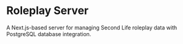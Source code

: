 # Roleplay Server

A Next.js-based server for managing Second Life roleplay data with PostgreSQL database integration.

